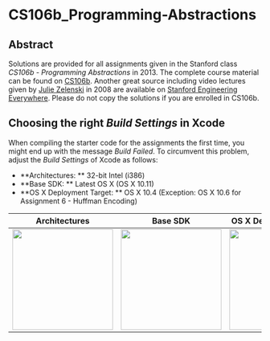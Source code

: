 # CS106b_Programming-Abstractions
## Abstract
Solutions are provided for all assignments given in the Stanford class *CS106b - Programming Abstractions* in 2013. The complete course material can be found on [CS106b](http://web.stanford.edu/class/archive/cs/cs106b/cs106b.1136/). Another great source including video lectures given by [Julie Zelenski](http://www-cs-faculty.stanford.edu/~zelenski/) in 2008 are available on [Stanford Engineering Everywhere](https://see.stanford.edu/Course/CS106B). Please do not copy the solutions if you are enrolled in CS106b.

## Choosing the right *Build Settings* in Xcode
When compiling the starter code for the assignments the first time, you might end up with the message *Build Failed*. To circumvent this problem, adjust the *Build Settings* of Xcode as follows:

+ **Architectures: ** 32-bit Intel (i386)
+ **Base SDK: ** Latest OS X (OS X 10.11)
+ **OS X Deployment Target: ** OS X 10.4 (Exception: OS X 10.6 for Assignment 6 - Huffman Encoding)


Architectures | Base SDK | OS X Deployment Target
--- | --- | ---
<img src="https://github.com/tobiaslutz/CS106b_Programming-Abstractions/blob/master/CS106a - Karel the Robot/Screenshots/runConfigurationMain.png" width="200"> | <img src="https://github.com/tobiaslutz/CS106b_Programming-Abstractions/blob/master/CS106a - Karel the Robot/Screenshots/runConfigurationArguments.png" width="200"> | <img src="https://github.com/tobiaslutz/CS106b_Programming-Abstractions/blob/master/CS106a - Karel the Robot/Screenshots/runConfigurationJRE.png" width="200">
